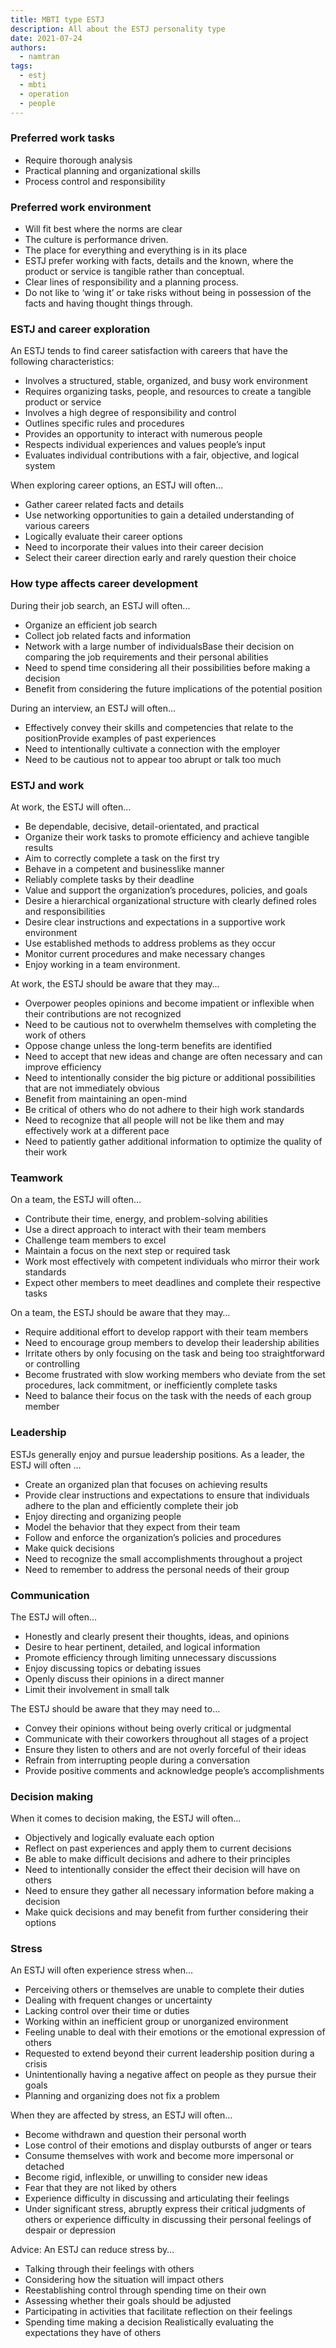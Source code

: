 ```yaml
---
title: MBTI type ESTJ
description: All about the ESTJ personality type
date: 2021-07-24
authors:
  - namtran
tags:
  - estj
  - mbti
  - operation
  - people
---
```


### Preferred work tasks

- Require thorough analysis
- Practical planning and organizational skills
- Process control and responsibility

### Preferred work environment

- Will fit best where the norms are clear
- The culture is performance driven.
- The place for everything and everything is in its place
- ESTJ prefer working with facts, details and the known, where the product or service is tangible rather than conceptual.
- Clear lines of responsibility and a planning process.
- Do not like to ‘wing it’ or take risks without being in possession of the facts and having thought things through.

### ESTJ and career exploration

An ESTJ tends to find career satisfaction with careers that have the following characteristics:

- Involves a structured, stable, organized, and busy work environment
- Requires organizing tasks, people, and resources to create a tangible product or service
- Involves a high degree of responsibility and control
- Outlines specific rules and procedures
- Provides an opportunity to interact with numerous people
- Respects individual experiences and values people’s input
- Evaluates individual contributions with a fair, objective, and logical system

When exploring career options, an ESTJ will often…

- Gather career related facts and details
- Use networking opportunities to gain a detailed understanding of various careers
- Logically evaluate their career options
- Need to incorporate their values into their career decision
- Select their career direction early and rarely question their choice

### How type affects career development

During their job search, an ESTJ will often...

- Organize an efficient job search
- Collect job related facts and information
- Network with a large number of individualsBase their decision on comparing the job requirements and their personal abilities
- Need to spend time considering all their possibilities before making a decision
- Benefit from considering the future implications of the potential position

During an interview, an ESTJ will often...

- Effectively convey their skills and competencies that relate to the positionProvide examples of past experiences
- Need to intentionally cultivate a connection with the employer
- Need to be cautious not to appear too abrupt or talk too much

### ESTJ and work

At work, the ESTJ will often…

- Be dependable, decisive, detail-orientated, and practical
- Organize their work tasks to promote efficiency and achieve tangible results
- Aim to correctly complete a task on the first try
- Behave in a competent and businesslike manner
- Reliably complete tasks by their deadline
- Value and support the organization’s procedures, policies, and goals
- Desire a hierarchical organizational structure with clearly defined roles and responsibilities
- Desire clear instructions and expectations in a supportive work environment
- Use established methods to address problems as they occur
- Monitor current procedures and make necessary changes
- Enjoy working in a team environment.

At work, the ESTJ should be aware that they may…

- Overpower peoples opinions and become impatient or inflexible when their contributions are not recognized
- Need to be cautious not to overwhelm themselves with completing the work of others
- Oppose change unless the long-term benefits are identified
- Need to accept that new ideas and change are often necessary and can improve efficiency
- Need to intentionally consider the big picture or additional possibilities that are not immediately obvious
- Benefit from maintaining an open-mind
- Be critical of others who do not adhere to their high work standards
- Need to recognize that all people will not be like them and may effectively work at a different pace
- Need to patiently gather additional information to optimize the quality of their work

### Teamwork

On a team, the ESTJ will often…

- Contribute their time, energy, and problem-solving abilities
- Use a direct approach to interact with their team members
- Challenge team members to excel
- Maintain a focus on the next step or required task
- Work most effectively with competent individuals who mirror their work standards
- Expect other members to meet deadlines and complete their respective tasks

On a team, the ESTJ should be aware that they may…

- Require additional effort to develop rapport with their team members
- Need to encourage group members to develop their leadership abilities
- Irritate others by only focusing on the task and being too straightforward or controlling
- Become frustrated with slow working members who deviate from the set procedures, lack commitment, or inefficiently complete tasks
- Need to balance their focus on the task with the needs of each group member

### Leadership

ESTJs generally enjoy and pursue leadership positions. As a leader, the ESTJ will often …

- Create an organized plan that focuses on achieving results
- Provide clear instructions and expectations to ensure that individuals adhere to the plan and efficiently complete their job
- Enjoy directing and organizing people
- Model the behavior that they expect from their team
- Follow and enforce the organization’s policies and procedures
- Make quick decisions
- Need to recognize the small accomplishments throughout a project
- Need to remember to address the personal needs of their group

### Communication

The ESTJ will often…

- Honestly and clearly present their thoughts, ideas, and opinions
- Desire to hear pertinent, detailed, and logical information
- Promote efficiency through limiting unnecessary discussions
- Enjoy discussing topics or debating issues
- Openly discuss their opinions in a direct manner
- Limit their involvement in small talk

The ESTJ should be aware that they may need to…

- Convey their opinions without being overly critical or judgmental
- Communicate with their coworkers throughout all stages of a project
- Ensure they listen to others and are not overly forceful of their ideas
- Refrain from interrupting people during a conversation
- Provide positive comments and acknowledge people’s accomplishments

### Decision making

When it comes to decision making, the ESTJ will often…

- Objectively and logically evaluate each option
- Reflect on past experiences and apply them to current decisions
- Be able to make difficult decisions and adhere to their principles
- Need to intentionally consider the effect their decision will have on others
- Need to ensure they gather all necessary information before making a decision
- Make quick decisions and may benefit from further considering their options

### Stress

An ESTJ will often experience stress when…

- Perceiving others or themselves are unable to complete their duties
- Dealing with frequent changes or uncertainty
- Lacking control over their time or duties
- Working within an inefficient group or unorganized environment
- Feeling unable to deal with their emotions or the emotional expression of others
- Requested to extend beyond their current leadership position during a crisis
- Unintentionally having a negative affect on people as they pursue their goals
- Planning and organizing does not fix a problem

When they are affected by stress, an ESTJ will often…

- Become withdrawn and question their personal worth
- Lose control of their emotions and display outbursts of anger or tears
- Consume themselves with work and become more impersonal or detached
- Become rigid, inflexible, or unwilling to consider new ideas
- Fear that they are not liked by others
- Experience difficulty in discussing and articulating their feelings
- Under significant stress, abruptly express their critical judgments of others or experience difficulty in discussing their personal feelings of despair or depression

Advice: An ESTJ can reduce stress by…

- Talking through their feelings with others
- Considering how the situation will impact others
- Reestablishing control through spending time on their own
- Assessing whether their goals should be adjusted
- Participating in activities that facilitate reflection on their feelings
- Spending time making a decision
  Realistically evaluating the expectations they have of others
